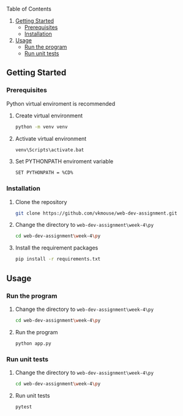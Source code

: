 Table of Contents
1. [Getting Started](#getting-started)
    - [Prerequisites](#prerequisites)
    - [Installation](#installation)
2. [Usage](#usage)
    - [Run the program](#run-the-program)
    - [Run unit tests](#run-unit-tests)

## Getting Started

### Prerequisites

Python virtual enviroment is recommended
1. Create virtual environment
   ```sh
   python -m venv venv
   ```
2. Activate virtual environment
   ```sh
   venv\Scripts\activate.bat
   ```
3. Set PYTHONPATH enviroment variable
   ```sh
   SET PYTHONPATH = %CD%
   ```

### Installation

1. Clone the repository
   ```sh
   git clone https://github.com/vkmouse/web-dev-assignment.git
   ```
2. Change the directory to `web-dev-assignment\week-4\py`
   ```sh
   cd web-dev-assignment\week-4\py
   ```
3. Install the requirement packages
   ```sh
   pip install -r requirements.txt
   ```

## Usage

### Run the program

1. Change the directory to `web-dev-assignment\week-4\py`
   ```sh
   cd web-dev-assignment\week-4\py
   ```
2. Run the program
   ```sh
   python app.py
   ```

### Run unit tests

1. Change the directory to `web-dev-assignment\week-4\py`
   ```sh
   cd web-dev-assignment\week-4\py
   ```
2. Run unit tests
   ```sh
   pytest
   ```